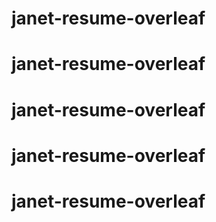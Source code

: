 # janet-resume-overleaf
# janet-resume-overleaf
# janet-resume-overleaf
# janet-resume-overleaf
# janet-resume-overleaf
